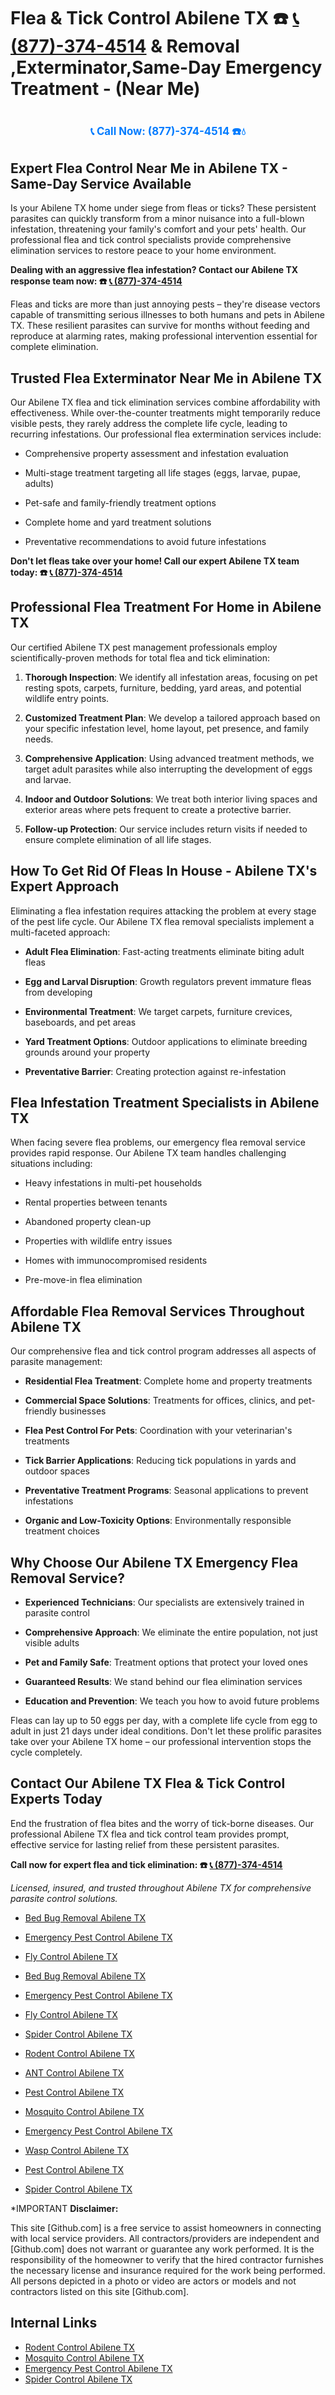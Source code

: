 # Flea & Tick Control Abilene TX ☎️ [📞 (877)-374-4514](https://pest-control-4514.netlify.app) & Removal ,Exterminator,Same-Day Emergency Treatment - (Near Me) 
# 

<p align="center" style="font-size: 1.2em; font-weight: bold; margin: 20px 0;">
  <a href="https://pest-control-4514.netlify.app" target="_blank" style="color: #007BFF; text-decoration: none;">📞 Call Now: (877)-374-4514 ☎️💧</a>
</p>

## Expert Flea Control Near Me in Abilene TX - Same-Day Service Available

Is your Abilene TX home under siege from fleas or ticks? These persistent parasites can quickly transform from a minor nuisance into a full-blown infestation, threatening your family's comfort and your pets' health. Our professional flea and tick control specialists provide comprehensive elimination services to restore peace to your home environment.

**Dealing with an aggressive flea infestation? Contact our Abilene TX response team now: ☎️ [📞 (877)-374-4514](https://pest-control-4514.netlify.app)**

Fleas and ticks are more than just annoying pests – they're disease vectors capable of transmitting serious illnesses to both humans and pets in Abilene TX. These resilient parasites can survive for months without feeding and reproduce at alarming rates, making professional intervention essential for complete elimination.

## Trusted Flea Exterminator Near Me in Abilene TX

Our Abilene TX flea and tick elimination services combine affordability with effectiveness. While over-the-counter treatments might temporarily reduce visible pests, they rarely address the complete life cycle, leading to recurring infestations. Our professional flea extermination services include:

- Comprehensive property assessment and infestation evaluation  

- Multi-stage treatment targeting all life stages (eggs, larvae, pupae, adults)  

- Pet-safe and family-friendly treatment options  

- Complete home and yard treatment solutions  

- Preventative recommendations to avoid future infestations  

**Don't let fleas take over your home! Call our expert Abilene TX team today: ☎️ [📞 (877)-374-4514](https://pest-control-4514.netlify.app)**

## Professional Flea Treatment For Home in Abilene TX

Our certified Abilene TX pest management professionals employ scientifically-proven methods for total flea and tick elimination:

1. **Thorough Inspection**: We identify all infestation areas, focusing on pet resting spots, carpets, furniture, bedding, yard areas, and potential wildlife entry points.  

2. **Customized Treatment Plan**: We develop a tailored approach based on your specific infestation level, home layout, pet presence, and family needs.  

3. **Comprehensive Application**: Using advanced treatment methods, we target adult parasites while also interrupting the development of eggs and larvae.  

4. **Indoor and Outdoor Solutions**: We treat both interior living spaces and exterior areas where pets frequent to create a protective barrier.  

5. **Follow-up Protection**: Our service includes return visits if needed to ensure complete elimination of all life stages.  

## How To Get Rid Of Fleas In House - Abilene TX's Expert Approach

Eliminating a flea infestation requires attacking the problem at every stage of the pest life cycle. Our Abilene TX flea removal specialists implement a multi-faceted approach:

- **Adult Flea Elimination**: Fast-acting treatments eliminate biting adult fleas  

- **Egg and Larval Disruption**: Growth regulators prevent immature fleas from developing  

- **Environmental Treatment**: We target carpets, furniture crevices, baseboards, and pet areas  

- **Yard Treatment Options**: Outdoor applications to eliminate breeding grounds around your property  

- **Preventative Barrier**: Creating protection against re-infestation  

## Flea Infestation Treatment Specialists in Abilene TX

When facing severe flea problems, our emergency flea removal service provides rapid response. Our Abilene TX team handles challenging situations including:

- Heavy infestations in multi-pet households  

- Rental properties between tenants  

- Abandoned property clean-up  

- Properties with wildlife entry issues  

- Homes with immunocompromised residents  

- Pre-move-in flea elimination  

## Affordable Flea Removal Services Throughout Abilene TX

Our comprehensive flea and tick control program addresses all aspects of parasite management:

- **Residential Flea Treatment**: Complete home and property treatments  

- **Commercial Space Solutions**: Treatments for offices, clinics, and pet-friendly businesses  

- **Flea Pest Control For Pets**: Coordination with your veterinarian's treatments  

- **Tick Barrier Applications**: Reducing tick populations in yards and outdoor spaces  

- **Preventative Treatment Programs**: Seasonal applications to prevent infestations  

- **Organic and Low-Toxicity Options**: Environmentally responsible treatment choices  

## Why Choose Our Abilene TX Emergency Flea Removal Service?

- **Experienced Technicians**: Our specialists are extensively trained in parasite control  

- **Comprehensive Approach**: We eliminate the entire population, not just visible adults  

- **Pet and Family Safe**: Treatment options that protect your loved ones  

- **Guaranteed Results**: We stand behind our flea elimination services  

- **Education and Prevention**: We teach you how to avoid future problems  

Fleas can lay up to 50 eggs per day, with a complete life cycle from egg to adult in just 21 days under ideal conditions. Don't let these prolific parasites take over your Abilene TX home – our professional intervention stops the cycle completely.

## Contact Our Abilene TX Flea & Tick Control Experts Today

End the frustration of flea bites and the worry of tick-borne diseases. Our professional Abilene TX flea and tick control team provides prompt, effective service for lasting relief from these persistent parasites.

**Call now for expert flea and tick elimination: ☎️ [📞 (877)-374-4514](https://pest-control-4514.netlify.app)**

*Licensed, insured, and trusted throughout Abilene TX for comprehensive parasite control solutions.*


- [Bed Bug Removal Abilene TX](https://github.com/allyoucaneatsushiin/pest-control/blob/main/Bed-Bug-Removal-Abilene-TX-877-374-4514-Exterminator-Same-Day-Emergency-Treatment-Near-Me.md)
- [Emergency Pest Control Abilene TX](https://github.com/allyoucaneatsushiin/pest-control/blob/main/Emergency-Pest-Control-Abilene-TX-877-374-4514-24-7-Fast-Response-Near-Me.md)
- [Fly Control Abilene TX](https://github.com/allyoucaneatsushiin/pest-control/blob/main/Fly-Control-Abilene-TX-877-374-4514-Prevention-Same-Day-Emergency-Treatment-Near-Me.md)


- [Bed Bug Removal Abilene TX](https://github.com/allyoucaneatsushiin/pest-control/blob/main/Bed-Bug-Removal-Abilene-TX-877-374-4514-Exterminator-Same-Day-Emergency-Treatment-Near-Me.md)
- [Emergency Pest Control Abilene TX](https://github.com/allyoucaneatsushiin/pest-control/blob/main/Emergency-Pest-Control-Abilene-TX-877-374-4514-24-7-Fast-Response-Near-Me.md)
- [Fly Control Abilene TX](https://github.com/allyoucaneatsushiin/pest-control/blob/main/Fly-Control-Abilene-TX-877-374-4514-Prevention-Same-Day-Emergency-Treatment-Near-Me.md)


- [Spider Control Abilene TX](https://github.com/allyoucaneatsushiin/pest-control/blob/main/Spider-Control-Abilene-TX-877-374-4514-Removal-Exterminator-Same-Day-Emergency-Treatment-Near-Me.md)
- [Rodent Control Abilene TX](https://github.com/allyoucaneatsushiin/pest-control/blob/main/Rodent-Control-Abilene-TX-877-374-4514-Rat-Removal-Exterminator-Same-Day-Emergency-Treatment-Near-Me.md)
- [ANT Control Abilene TX](https://github.com/allyoucaneatsushiin/pest-control/blob/main/ANT-Control-Abilene-TX-877-374-4514-Prevention-Extermination-Same-Day-Emergency-Treatment-Near-Me.md)


- [Pest Control Abilene TX](https://github.com/allyoucaneatsushiin/pest-control/blob/main/Pest-Control-Abilene-TX-877-374-4514-Exterminator-Same-Day-Emergency-Treatment-Near-Me.md)
- [Mosquito Control Abilene TX](https://github.com/allyoucaneatsushiin/pest-control/blob/main/Mosquito-Control-Abilene-TX-877-374-4514-Exterminator-Same-Day-Emergency-Treatment-Near-Me.md)
- [Emergency Pest Control Abilene TX](https://github.com/allyoucaneatsushiin/pest-control/blob/main/Emergency-Pest-Control-Abilene-TX-877-374-4514-24-7-Fast-Response-Near-Me.md)


- [Wasp Control Abilene TX](https://github.com/allyoucaneatsushiin/pest-control/blob/main/Wasp-Control-Abilene-TX-877-374-4514-Removal-Exterminator-Same-Day-Emergency-Treatment-Near-Me.md)
- [Pest Control Abilene TX](https://github.com/allyoucaneatsushiin/pest-control/blob/main/Pest-Control-Abilene-TX-877-374-4514-Exterminator-Same-Day-Emergency-Treatment-Near-Me.md)
- [Spider Control Abilene TX](https://github.com/allyoucaneatsushiin/pest-control/blob/main/Spider-Control-Abilene-TX-877-374-4514-Removal-Exterminator-Same-Day-Emergency-Treatment-Near-Me.md)


*IMPORTANT **Disclaimer:**  

This site [Github.com] is a free service to assist homeowners in connecting with local service providers. All contractors/providers are independent and [Github.com] does not warrant or guarantee any work performed. It is the responsibility of the homeowner to verify that the hired contractor furnishes the necessary license and insurance required for the work being performed. All persons depicted in a photo or video are actors or models and not contractors listed on this site [Github.com].


## Internal Links
- [Rodent Control Abilene TX](https://github.com/allyoucaneatsushiin/pest-control/blob/main/Rodent-Control-Abilene-TX-877-374-4514-Rat-Removal-Exterminator-Same-Day-Emergency-Treatment-Near-Me.md)
- [Mosquito Control Abilene TX](https://github.com/allyoucaneatsushiin/pest-control/blob/main/Mosquito-Control-Abilene-TX-877-374-4514-Exterminator-Same-Day-Emergency-Treatment-Near-Me.md)
- [Emergency Pest Control Abilene TX](https://github.com/allyoucaneatsushiin/pest-control/blob/main/Emergency-Pest-Control-Abilene-TX-877-374-4514-24-7-Fast-Response-Near-Me.md)
- [Spider Control Abilene TX](https://github.com/allyoucaneatsushiin/pest-control/blob/main/Spider-Control-Abilene-TX-877-374-4514-Removal-Exterminator-Same-Day-Emergency-Treatment-Near-Me.md)
